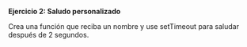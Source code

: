 <strong>Ejercicio 2: Saludo personalizado</strong>

Crea una función que reciba un nombre y use setTimeout para saludar después de 2 segundos.